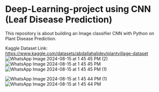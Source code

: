 # Deep-Learning-project using CNN (Leaf Disease Prediction)
This repository is about building an Image classifier CNN with Python on Plant Disease Prediction.

Kaggle Dataset Link: https://www.kaggle.com/datasets/abdallahalidev/plantvillage-dataset
![WhatsApp Image 2024-08-15 at 1 45 45 PM (2)](https://github.com/user-attachments/assets/ea7cc447-a7c9-4d81-b8e4-99481f954993)
![WhatsApp Image 2024-08-15 at 1 45 45 PM](https://github.com/user-attachments/assets/119207d7-544c-47a6-ab61-78d9d9813308)
![WhatsApp Image 2024-08-15 at 1 45 45 PM (1)](https://github.com/user-attachments/assets/fdc910ec-6f09-47cc-a663-8c495d04c9fb)

![WhatsApp Image 2024-08-15 at 1 45 44 PM (1)](https://github.com/user-attachments/assets/a7706c59-5c02-4e03-a328-076e7320fbd5)
![WhatsApp Image 2024-08-15 at 1 45 44 PM](https://github.com/user-attachments/assets/6e37864a-a44b-45b4-bbd4-6541fd1c5df0)
